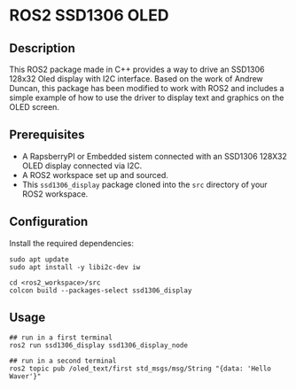 # ROS2 SSD1306 OLED

## Description

This ROS2 package made in C++ provides a way to drive an SSD1306 128x32 Oled display with I2C interface. Based on the work of Andrew Duncan, this package has been modified to work with ROS2 and includes a simple example of how to use the driver to display text and graphics on the OLED screen.

## Prerequisites
- A RapsberryPI or Embedded sistem connected with an SSD1306 128X32 OLED display connected via I2C.
- A ROS2 workspace set up and sourced.
- This `ssd1306_display` package cloned into the `src` directory of your ROS2 workspace.


## Configuration

Install the required dependencies:
```
sudo apt update
sudo apt install -y libi2c-dev iw
```

```
cd <ros2_workspace>/src
colcon build --packages-select ssd1306_display
```

## Usage

```
## run in a first terminal
ros2 run ssd1306_display ssd1306_display_node

## run in a second terminal
ros2 topic pub /oled_text/first std_msgs/msg/String "{data: 'Hello Waver'}"
```
